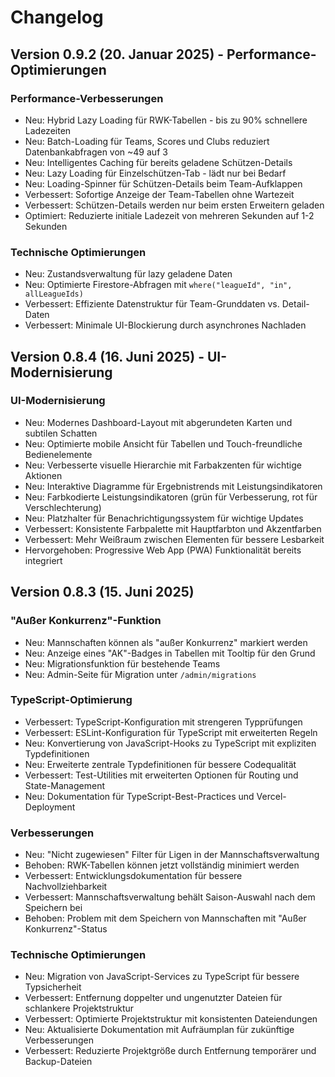# Changelog

## Version 0.9.2 (20. Januar 2025) - Performance-Optimierungen

### Performance-Verbesserungen
- Neu: Hybrid Lazy Loading für RWK-Tabellen - bis zu 90% schnellere Ladezeiten
- Neu: Batch-Loading für Teams, Scores und Clubs reduziert Datenbankabfragen von ~49 auf 3
- Neu: Intelligentes Caching für bereits geladene Schützen-Details
- Neu: Lazy Loading für Einzelschützen-Tab - lädt nur bei Bedarf
- Neu: Loading-Spinner für Schützen-Details beim Team-Aufklappen
- Verbessert: Sofortige Anzeige der Team-Tabellen ohne Wartezeit
- Verbessert: Schützen-Details werden nur beim ersten Erweitern geladen
- Optimiert: Reduzierte initiale Ladezeit von mehreren Sekunden auf 1-2 Sekunden

### Technische Optimierungen
- Neu: Zustandsverwaltung für lazy geladene Daten
- Neu: Optimierte Firestore-Abfragen mit `where("leagueId", "in", allLeagueIds)`
- Verbessert: Effiziente Datenstruktur für Team-Grunddaten vs. Detail-Daten
- Verbessert: Minimale UI-Blockierung durch asynchrones Nachladen

## Version 0.8.4 (16. Juni 2025) - UI-Modernisierung

### UI-Modernisierung
- Neu: Modernes Dashboard-Layout mit abgerundeten Karten und subtilen Schatten
- Neu: Optimierte mobile Ansicht für Tabellen und Touch-freundliche Bedienelemente
- Neu: Verbesserte visuelle Hierarchie mit Farbakzenten für wichtige Aktionen
- Neu: Interaktive Diagramme für Ergebnistrends mit Leistungsindikatoren
- Neu: Farbkodierte Leistungsindikatoren (grün für Verbesserung, rot für Verschlechterung)
- Neu: Platzhalter für Benachrichtigungssystem für wichtige Updates
- Verbessert: Konsistente Farbpalette mit Hauptfarbton und Akzentfarben
- Verbessert: Mehr Weißraum zwischen Elementen für bessere Lesbarkeit
- Hervorgehoben: Progressive Web App (PWA) Funktionalität bereits integriert

## Version 0.8.3 (15. Juni 2025)

### "Außer Konkurrenz"-Funktion
- Neu: Mannschaften können als "außer Konkurrenz" markiert werden
- Neu: Anzeige eines "AK"-Badges in Tabellen mit Tooltip für den Grund
- Neu: Migrationsfunktion für bestehende Teams
- Neu: Admin-Seite für Migration unter `/admin/migrations`

### TypeScript-Optimierung
- Verbessert: TypeScript-Konfiguration mit strengeren Typprüfungen
- Verbessert: ESLint-Konfiguration für TypeScript mit erweiterten Regeln
- Neu: Konvertierung von JavaScript-Hooks zu TypeScript mit expliziten Typdefinitionen
- Neu: Erweiterte zentrale Typdefinitionen für bessere Codequalität
- Verbessert: Test-Utilities mit erweiterten Optionen für Routing und State-Management
- Neu: Dokumentation für TypeScript-Best-Practices und Vercel-Deployment

### Verbesserungen
- Neu: "Nicht zugewiesen" Filter für Ligen in der Mannschaftsverwaltung
- Behoben: RWK-Tabellen können jetzt vollständig minimiert werden
- Verbessert: Entwicklungsdokumentation für bessere Nachvollziehbarkeit
- Verbessert: Mannschaftsverwaltung behält Saison-Auswahl nach dem Speichern bei
- Behoben: Problem mit dem Speichern von Mannschaften mit "Außer Konkurrenz"-Status

### Technische Optimierungen
- Neu: Migration von JavaScript-Services zu TypeScript für bessere Typsicherheit
- Verbessert: Entfernung doppelter und ungenutzter Dateien für schlankere Projektstruktur
- Verbessert: Optimierte Projektstruktur mit konsistenten Dateiendungen
- Neu: Aktualisierte Dokumentation mit Aufräumplan für zukünftige Verbesserungen
- Verbessert: Reduzierte Projektgröße durch Entfernung temporärer und Backup-Dateien